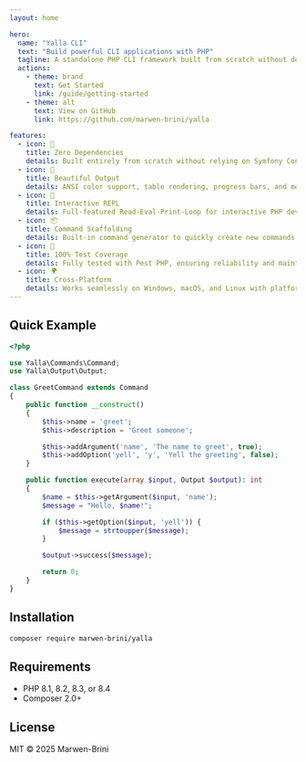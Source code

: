 ```yaml
---
layout: home

hero:
  name: "Yalla CLI"
  text: "Build powerful CLI applications with PHP"
  tagline: A standalone PHP CLI framework built from scratch without dependencies
  actions:
    - theme: brand
      text: Get Started
      link: /guide/getting-started
    - theme: alt
      text: View on GitHub
      link: https://github.com/marwen-brini/yalla

features:
  - icon: 🚀
    title: Zero Dependencies
    details: Built entirely from scratch without relying on Symfony Console or other frameworks
  - icon: 🎨
    title: Beautiful Output
    details: ANSI color support, table rendering, progress bars, and more formatting options
  - icon: 🔧
    title: Interactive REPL
    details: Full-featured Read-Eval-Print-Loop for interactive PHP development with history and autocomplete
  - icon: 📦
    title: Command Scaffolding
    details: Built-in command generator to quickly create new commands with proper structure
  - icon: 🧪
    title: 100% Test Coverage
    details: Fully tested with Pest PHP, ensuring reliability and maintainability
  - icon: 🌍
    title: Cross-Platform
    details: Works seamlessly on Windows, macOS, and Linux with platform-specific optimizations
---
```


## Quick Example

```php
<?php

use Yalla\Commands\Command;
use Yalla\Output\Output;

class GreetCommand extends Command
{
    public function __construct()
    {
        $this->name = 'greet';
        $this->description = 'Greet someone';

        $this->addArgument('name', 'The name to greet', true);
        $this->addOption('yell', 'y', 'Yell the greeting', false);
    }

    public function execute(array $input, Output $output): int
    {
        $name = $this->getArgument($input, 'name');
        $message = "Hello, $name!";

        if ($this->getOption($input, 'yell')) {
            $message = strtoupper($message);
        }

        $output->success($message);

        return 0;
    }
}
```

## Installation

```bash
composer require marwen-brini/yalla
```

## Requirements

- PHP 8.1, 8.2, 8.3, or 8.4
- Composer 2.0+

## License

MIT © 2025 Marwen-Brini